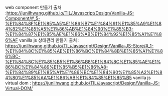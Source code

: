 web component 만들기 출처 :https://junilhwang.github.io/TIL/Javascript/Design/Vanilla-JS-Component/#_5-%E1%84%8F%E1%85%A5%E1%86%B7%E1%84%91%E1%85%A9%E1%84%82%E1%85%A5%E1%86%AB%E1%84%90%E1%85%B3-%E1%84%87%E1%85%AE%E1%86%AB%E1%84%92%E1%85%A1%E1%86%AF
vanilla js 상태관리 만들기 출처 : https://junilhwang.github.io/TIL/Javascript/Design/Vanilla-JS-Store/#_1-%E1%84%8C%E1%85%AE%E1%86%BC%E1%84%8B%E1%85%A1%E1%86%BC-%E1%84%8C%E1%85%B5%E1%86%B8%E1%84%8C%E1%85%AE%E1%86%BC%E1%84%89%E1%85%B5%E1%86%A8-%E1%84%89%E1%85%A1%E1%86%BC%E1%84%90%E1%85%A2%E1%84%80%E1%85%AA%E1%86%AB%E1%84%85%E1%85%B5
vanilla js virtual dom : https://junilhwang.github.io/TIL/Javascript/Design/Vanilla-JS-Virtual-DOM/